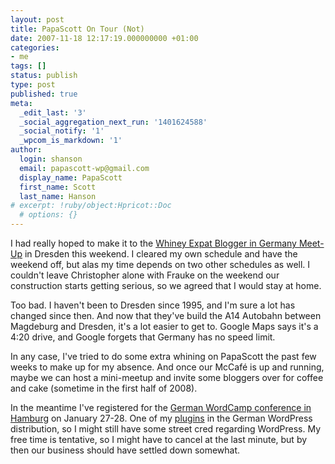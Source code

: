 ```yaml
---
layout: post
title: PapaScott On Tour (Not)
date: 2007-11-18 12:17:19.000000000 +01:00
categories:
- me
tags: []
status: publish
type: post
published: true
meta:
  _edit_last: '3'
  _social_aggregation_next_run: '1401624588'
  _social_notify: '1'
  _wpcom_is_markdown: '1'
author:
  login: shanson
  email: papascott-wp@gmail.com
  display_name: PapaScott
  first_name: Scott
  last_name: Hanson
# excerpt: !ruby/object:Hpricot::Doc
  # options: {}
---
```

<p>I had really hoped to make it to the <a href="http://www.jbittner.com/germany/2007/08/3rd-whiney-expat-blogger-in-germany.html">Whiney Expat Blogger in Germany Meet-Up</a> in Dresden this weekend. I cleared my own schedule and have the weekend off, but alas my time depends on two other schedules as well. I couldn't leave Christopher alone with Frauke on the weekend our construction starts getting serious, so we agreed that I would stay at home.</p>
<p>Too bad. I haven't been to Dresden since 1995, and I'm sure a lot has changed since then. And now that they've build the A14 Autobahn between Magdeburg and Dresden, it's a lot easier to get to. Google Maps says it's a 4:20 drive, and Google forgets that Germany has no speed limit.</p>
<p>In any case, I've tried to do some extra whining on PapaScott the past few weeks to make up for my absence. And once our McCaf&eacute; is up and running, maybe we can host a mini-meetup and invite some bloggers over for coffee and cake (sometime in the first half of 2008).</p>
<p>In the meantime I've registered for the <a href="http://www.wordcamp08.de/">German WordCamp conference in Hamburg</a> on January 27-28. One of my <a href="http://codex.wordpress.org/Plugins/GermanPermalinks">plugins</a> in the German WordPress distribution, so I might still have some street cred regarding WordPress. My free time is tentative, so I might have to cancel at the last minute, but by then our business should have settled down somewhat.</p>
